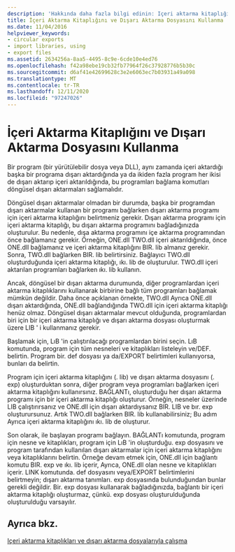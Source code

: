 ```yaml
---
description: 'Hakkında daha fazla bilgi edinin: Içeri aktarma kitaplığı ve dışarı aktarma dosyası kullanma'
title: İçeri Aktarma Kitaplığını ve Dışarı Aktarma Dosyasını Kullanma
ms.date: 11/04/2016
helpviewer_keywords:
- circular exports
- import libraries, using
- export files
ms.assetid: 2634256a-8aa5-4495-8c9e-6cde10e4ed76
ms.openlocfilehash: f42a98ebe19cb32fb77964f26c37928776b5b30c
ms.sourcegitcommit: d6af41e42699628c3e2e6063ec7b03931a49a098
ms.translationtype: MT
ms.contentlocale: tr-TR
ms.lasthandoff: 12/11/2020
ms.locfileid: "97247026"
---
```

# <a name="using-an-import-library-and-export-file"></a>İçeri Aktarma Kitaplığını ve Dışarı Aktarma Dosyasını Kullanma

Bir program (bir yürütülebilir dosya veya DLL), aynı zamanda içeri aktardığı başka bir programa dışarı aktardığında ya da ikiden fazla program her ikisi de dışarı aktarıp içeri aktarıldığında, bu programları bağlama komutları döngüsel dışarı aktarmaları sağlamalıdır.

Döngüsel dışarı aktarmalar olmadan bir durumda, başka bir programdan dışarı aktarmalar kullanan bir programı bağlarken dışarı aktarma programı için içeri aktarma kitaplığını belirtmeniz gerekir. Dışarı aktarma programı için içeri aktarma kitaplığı, bu dışarı aktarma programını bağladığınızda oluşturulur. Bu nedenle, dışa aktarma programını içe aktarma programından önce bağlamanız gerekir. Örneğin, ONE.dll TWO.dll içeri aktarıldığında, önce ONE.dll bağlamanız ve içeri aktarma kitaplığını BIR. lib almanız gerekir. Sonra, TWO.dll bağlarken BIR. lib belirtirsiniz. Bağlayıcı TWO.dll oluşturduğunda içeri aktarma kitaplığı, ıkı. lib de oluşturulur. TWO.dll içeri aktarılan programları bağlarken ıkı. lib kullanın.

Ancak, döngüsel bir dışarı aktarma durumunda, diğer programlardan içeri aktarma kitaplıklarını kullanarak birbirine bağlı tüm programları bağlamak mümkün değildir. Daha önce açıklanan örnekte, TWO.dll Ayrıca ONE.dll dışarı aktardığında, ONE.dll bağlandığında TWO.dll için içeri aktarma kitaplığı henüz olmaz. Döngüsel dışarı aktarmalar mevcut olduğunda, programlardan biri için bir içeri aktarma kitaplığı ve dışarı aktarma dosyası oluşturmak üzere LIB ' i kullanmanız gerekir.

Başlamak için, LıB 'in çalıştırılacağı programlardan birini seçin. LıB komutunda, program için tüm nesneleri ve kitaplıkları listeleyin ve/DEF. belirtin. Program bir. def dosyası ya da/EXPORT belirtimleri kullanıyorsa, bunları da belirtin.

Program için içeri aktarma kitaplığını (. lib) ve dışarı aktarma dosyasını (. exp) oluşturduktan sonra, diğer program veya programları bağlarken içeri aktarma kitaplığını kullanırsınız. BAĞLANTı, oluşturduğu her dışarı aktarma programı için bir içeri aktarma kitaplığı oluşturur. Örneğin, nesneler üzerinde LIB çalıştırırsanız ve ONE.dll için dışarı aktardıysanız BIR. LIB ve bır. exp oluşturursunuz. Artık TWO.dll bağlarken BIR. lib kullanabilirsiniz; Bu adım Ayrıca içeri aktarma kitaplığını ıkı. lib de oluşturur.

Son olarak, ile başlayan programı bağlayın. BAĞLANTı komutunda, program için nesne ve kitaplıkları, program için LıB 'in oluşturduğu. exp dosyasını ve program tarafından kullanılan dışarı aktarmalar için içeri aktarma kitaplığını veya kitaplıklarını belirtin. Örneğe devam etmek için, ONE.dll için bağlantı komutu BIR. exp ve ıkı. lib içerir, Ayrıca, ONE.dll olan nesne ve kitaplıkları içerir. LINK komutunda. def dosyasını veya/EXPORT belirtimlerini belirtmeyin; dışarı aktarma tanımları. exp dosyasında bulunduğundan bunlar gerekli değildir. Bir. exp dosyası kullanarak bağladığınızda, bağlantı bir içeri aktarma kitaplığı oluşturmaz, çünkü. exp dosyası oluşturulduğunda oluşturulduğu varsayılır.

## <a name="see-also"></a>Ayrıca bkz.

[Içeri aktarma kitaplıkları ve dışarı aktarma dosyalarıyla çalışma](working-with-import-libraries-and-export-files.md)
